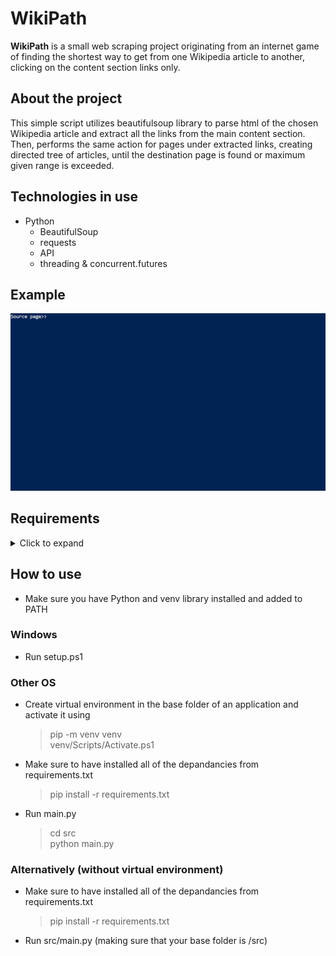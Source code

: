 # **WikiPath** 
**WikiPath** is a small web scraping project originating from an internet game of finding the shortest way to get from one Wikipedia article to another, clicking on the content section links only.<br>

## About the project
This simple script utilizes beautifulsoup library to parse html of the chosen Wikipedia article and extract all the links from the main content section. Then, performs the same action for pages under extracted links, creating directed tree of articles, until the destination page is found or maximum given range is exceeded.  

## Technologies in use
- Python
  - BeautifulSoup
  - requests
  - API
  - threading & concurrent.futures

## Example

![example gif](https://github.com/arseem/wikipath/blob/master/example/example-python-warsaw.gif "Example")
## Requirements

<details>
  <summary>Click to expand</summary>
  <ul>
    beautifulsoup4==4.11.1<br>
    certifi==2022.5.18.1<br>
    charset-normalizer==2.0.12<br>
    idna==3.3<br>
    requests==2.27.1<br>
    soupsieve==2.3.2.post1<br>
    urllib3==1.26.9<br>
    Wikipedia-API==0.5.4<br>
  </ul>
</details>

## How to use
- Make sure you have Python and venv library installed and added to PATH
### Windows
- Run setup.ps1
### Other OS
- Create virtual environment in the base folder of an application and activate it using<br>
  > pip -m venv venv<br>
  > venv/Scripts/Activate.ps1<br>
- Make sure to have installed all of the depandancies from requirements.txt<br>
  > pip install -r requirements.txt
- Run main.py<br>
  > cd src<br>python main.py


### Alternatively (without virtual environment)
- Make sure to have installed all of the depandancies from requirements.txt<br>
  > pip install -r requirements.txt
- Run src/main.py (making sure that your base folder is /src)<br><br>

